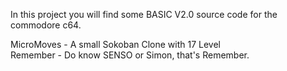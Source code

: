 In this project you will find some BASIC V2.0 source code for the commodore c64.

MicroMoves - A small Sokoban Clone with 17 Level</br>
Remember   - Do know SENSO or Simon, that's Remember.
